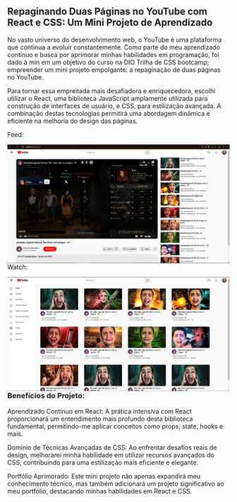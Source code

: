 ## Repaginando Duas Páginas no YouTube com React e CSS: Um Mini Projeto de Aprendizado

No vasto universo do desenvolvimento web, o YouTube é uma plataforma que continua a evoluir constantemente. Como parte do meu aprendizado contínuo e busca por aprimorar minhas habilidades em programação, foi dado à min em um objetivo do curso na DIO Trilha de CSS bootcamp; empreender um mini projeto empolgante: a repaginação de duas páginas no YouTube.

Para tornar essa empreitada mais desafiadora e enriquecedora, escolhi utilizar o React, uma biblioteca JavaScript amplamente utilizada para construção de interfaces de usuário, e CSS, para estilização avançada. A combinação destas tecnologias permitirá uma abordagem dinâmica e eficiente na melhoria do design das páginas.


Feed:

<img align="left" src="/public/img/Captura de tela 2023-11-12 134622.png" alt="ellinfeh"> 

Watch:

<img align="left" src="https://github.com/EllinFeh/youtube-landing/blob/main/public/img/Captura%20de%20tela%202023-11-12%20141119.png?raw=true" alt="ellinfeh"> 

### Benefícios do Projeto:
Aprendizado Contínuo em React: A prática intensiva com React proporcionará um entendimento mais profundo desta biblioteca fundamental, permitindo-me aplicar conceitos como props, state, hooks e mais.

Domínio de Técnicas Avançadas de CSS: Ao enfrentar desafios reais de design, melhorarei minha habilidade em utilizar recursos avançados do CSS, contribuindo para uma estilização mais eficiente e elegante.

Portfólio Aprimorado: Este mini projeto não apenas expandirá meu conhecimento técnico, mas também adicionará um projeto significativo ao meu portfólio, destacando minhas habilidades em React e CSS.
